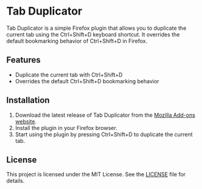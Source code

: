 # Tab Duplicator

Tab Duplicator is a simple Firefox plugin that allows you to duplicate the current tab using the Ctrl+Shift+D keyboard shortcut. It overrides the default bookmarking behavior of Ctrl+Shift+D in Firefox.

## Features

- Duplicate the current tab with Ctrl+Shift+D
- Overrides the default Ctrl+Shift+D bookmarking behavior

## Installation

1. Download the latest release of Tab Duplicator from the [Mozilla Add-ons website](https://addons.mozilla.org/firefox/addon/tab-duplicator).
2. Install the plugin in your Firefox browser.
3. Start using the plugin by pressing Ctrl+Shift+D to duplicate the current tab.

## License

This project is licensed under the MIT License. See the [LICENSE](LICENSE) file for details.


